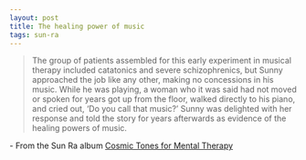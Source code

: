 ```yaml
---
layout: post
title: The healing power of music
tags: sun-ra
---
```


> The group of patients assembled for this early experiment in musical therapy included catatonics and severe schizophrenics, but Sunny approached the job like any other, making no concessions in his music. While he was playing, a woman who it was said had not moved or spoken for years got up from the floor, walked directly to his piano, and cried out, ‘Do you call that music?’ Sunny was delighted with her response and told the story for years afterwards as evidence of the healing powers of music.

\- From the Sun Ra album [Cosmic Tones for Mental Therapy](https://sunramusic.bandcamp.com/album/cosmic-tones-for-mental-therapy)
